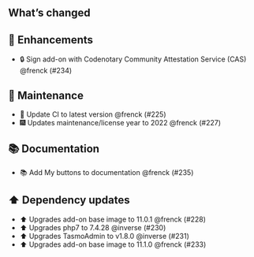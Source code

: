 ## What’s changed

## 🚀 Enhancements

- 🔒 Sign add-on with Codenotary Community Attestation Service (CAS) @frenck (#234)

## 🧰 Maintenance

- 🚀 Update CI to latest version @frenck (#225)
- 🎆 Updates maintenance/license year to 2022 @frenck (#227)

## 📚 Documentation

- 📚 Add My buttons to documentation @frenck (#235)

## ⬆️ Dependency updates

- ⬆️ Upgrades add-on base image to 11.0.1 @frenck (#228)
- ⬆️ Upgrades php7 to 7.4.28 @inverse (#230)
- ⬆️ Upgrades TasmoAdmin to v1.8.0 @inverse (#231)
- ⬆️ Upgrades add-on base image to 11.1.0 @frenck (#233)
